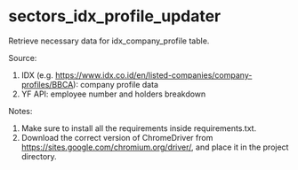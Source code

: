 # sectors_idx_profile_updater

Retrieve necessary data for idx_company_profile table. 

Source:
1. IDX (e.g. https://www.idx.co.id/en/listed-companies/company-profiles/BBCA): company profile data
2. YF API: employee number and holders breakdown

Notes:  
1. Make sure to install all the requirements inside requirements.txt.
2. Download the correct version of ChromeDriver from https://sites.google.com/chromium.org/driver/, and place it in the project directory.
